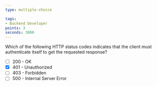```yaml
---
type: multiple-choice

tags:
- Backend Developer
points: 3
seconds: 3000
---
```


Which of the following HTTP status codes indicates that the client must authenticate itself to get the requested response?

- [ ] 200 - OK
- [x] 401 - Unauthorized
- [ ] 403 - Forbidden
- [ ] 500 - Internal Server Error
